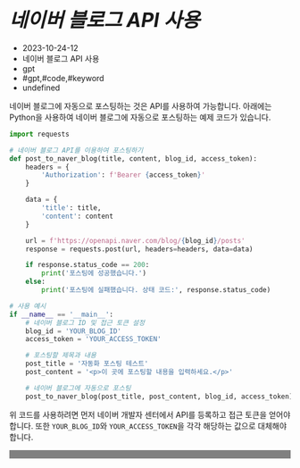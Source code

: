 # **<span style="font-size: 35px; font-style: italic;">네이버 블로그 API 사용</span>**


- 2023-10-24-12  
- 네이버 블로그 API 사용  
- gpt  
- #gpt,#code,#keyword  
- undefined

네이버 블로그에 자동으로 포스팅하는 것은 API를 사용하여 가능합니다. 아래에는 Python을 사용하여 네이버 블로그에 자동으로 포스팅하는 예제 코드가 있습니다.

```python
import requests

# 네이버 블로그 API를 이용하여 포스팅하기
def post_to_naver_blog(title, content, blog_id, access_token):
    headers = {
        'Authorization': f'Bearer {access_token}'
    }

    data = {
        'title': title,
        'content': content
    }

    url = f'https://openapi.naver.com/blog/{blog_id}/posts'
    response = requests.post(url, headers=headers, data=data)

    if response.status_code == 200:
        print('포스팅에 성공했습니다.')
    else:
        print('포스팅에 실패했습니다. 상태 코드:', response.status_code)

# 사용 예시
if __name__ == '__main__':
    # 네이버 블로그 ID 및 접근 토큰 설정
    blog_id = 'YOUR_BLOG_ID'
    access_token = 'YOUR_ACCESS_TOKEN'

    # 포스팅할 제목과 내용
    post_title = '자동화 포스팅 테스트'
    post_content = '<p>이 곳에 포스팅할 내용을 입력하세요.</p>'

    # 네이버 블로그에 자동으로 포스팅
    post_to_naver_blog(post_title, post_content, blog_id, access_token)
```

위 코드를 사용하려면 먼저 네이버 개발자 센터에서 API를 등록하고 접근 토큰을 얻어야 합니다. 또한 `YOUR_BLOG_ID`와 `YOUR_ACCESS_TOKEN`을 각각 해당하는 값으로 대체해야 합니다.




<div style="background-color: grey; height: 15px;"></div>

